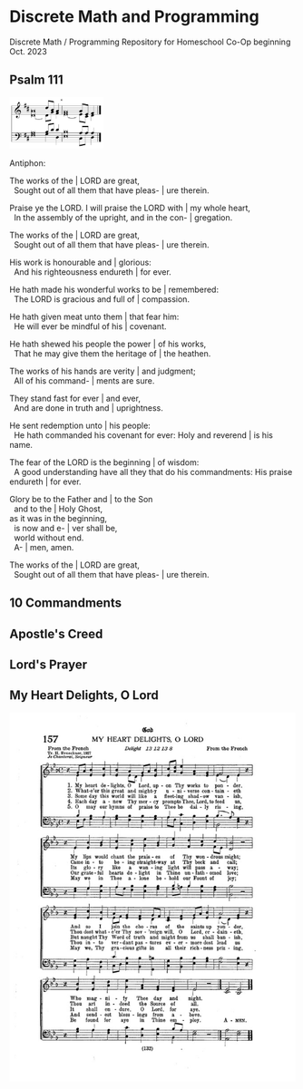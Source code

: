 # Discrete Math and Programming

Discrete Math / Programming Repository for Homeschool Co-Op beginning Oct. 2023

## Psalm 111  

<img src="./assets/img/ps111-tone.png" alt="Psalm Tone" width=33%>  

Antiphon:  

The works of the | LORD are great,  
&nbsp;&nbsp;Sought out of all them that have pleas- | ure therein.  

Praise ye the LORD. I will praise the LORD with | my whole heart,  
&nbsp;&nbsp;In the assembly of the upright, and in the con- | gregation.  

The works of the | LORD are great,  
&nbsp;&nbsp;Sought out of all them that have pleas- | ure therein.  

His work is honourable and | glorious:  
&nbsp;&nbsp;And his righteousness endureth | for ever.  

He hath made his wonderful works to be | remembered:  
&nbsp;&nbsp;The LORD is gracious and full of | compassion.  

He hath given meat unto them | that fear him:  
&nbsp;&nbsp;He will ever be mindful of his | covenant.  

He hath shewed his people the power | of his works,  
&nbsp;&nbsp;That he may give them the heritage of | the heathen.  

The works of his hands are verity | and judgment;  
&nbsp;&nbsp;All of his command- | ments are sure.  

They stand fast for ever | and ever,  
&nbsp;&nbsp;And are done in truth and | uprightness.  

He sent redemption unto | his people:  
&nbsp;&nbsp;He hath commanded his covenant for ever: Holy and reverend | is his name.  

The fear of the LORD is the beginning | of wisdom:  
&nbsp;&nbsp;A good understanding have all they that do his commandments: His praise endureth | for ever.  

Glory be to the Father and | to the Son   
&nbsp;&nbsp;and to the | Holy Ghost,  
as it was in the beginning,  
&nbsp;&nbsp;is now and e- | ver shall be,  
&nbsp;&nbsp;world without end.  
&nbsp;&nbsp;A- | men, amen.  

The works of the | LORD are great,  
&nbsp;&nbsp;Sought out of all them that have pleas- | ure therein.  

## 10 Commandments

## Apostle's Creed

## Lord's Prayer

## My Heart Delights, O Lord

![Hymn Notes](./assets/img/my-heart-delights-o-lord.jpg)
